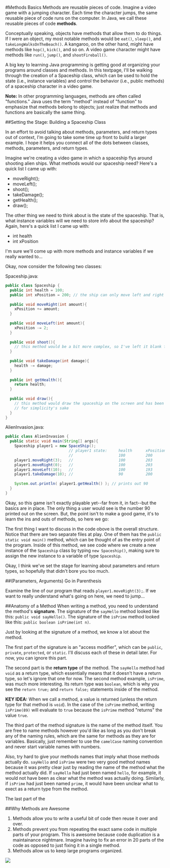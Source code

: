 #Methods Basics
Methods are reusable pieces of code. Imagine a video game with a jumping character. Each time the character jumps, the same reusable piece of code runs on the computer. In Java, we call these reusable pieces of code **methods**.

Conceptually speaking, objects have methods that allow them to do things. If I were an object, my most notable methods would be `eat()`, `sleep()`, and `takeLongWalksOnTheBeach()`. A kangaroo, on the other hand, might have methods like `hop()`, `kick()`, and so on. A video game character might have methods like `run()`, `jump()`, and `shootFireball()`.

A big key to learning Java programming is getting good at organizing your programs around classes and methods. In this textpage, I'll be walking through the creation of a Spaceship class, which can be used to hold the state (i.e., instance variables) and control the behavior (i.e., public methods) of a spaceship character in a video game.

**Note:** In other programming languages, methods are often called "functions." Java uses the term "method" instead of "function" to emphasize that methods belong to objects; just realize that methods and functions are basically the same thing.

##Setting the Stage: Building a Spaceship Class

In an effort to avoid talking about methods, parameters, and return types out of context, I'm going to take some time up front to build a larger example. I hope it helps you connect all of the dots between classes, methods, parameters, and return types.

Imagine we're creating a video game in which a spaceship flys around shooting alien ships. What methods would our spaceship need? Here's a quick list I came up with:

* moveRight();
* moveLeft();
* shoot();
* takeDamage();
* getHealth();
* draw();

The other thing we need to think about is the state of the spaceship. That is, what instance variables will we need to store info about the spaceship? Again, here's a quick list I came up with:

* int health
* int xPosition

I'm sure we'll come up with more methods and instance variables if we really wanted to...

Okay, now consider the following two classes:

Spaceship.java:
```java
public class Spaceship {
  public int health = 100;
  public int xPosition = 200; // the ship can only move left and right
  
  public void moveRight(int amount){
    xPosition += amount;
  }
  
  public void moveLeft(int amount){
    xPosition -= 2;
  }
  
  public void shoot(){
    // this method would be a bit more complex, so I've left it blank for now
  }
  
  public void takeDamage(int damage){
    health -= damage;
  }
  
  public int getHealth(){
    return health;
  }
  
  public void draw(){
    // this method would draw the spaceship on the screen and has been left out
    // for simplicity's sake
  }
}
```

AlienInvasion.java:
```java
public class AlienInvasion {
  public static void main(String[] args){
    Spaceship player1 = new SpaceShip();
                            // player1 state:     health      xPosition
                            //                    100         200
    player1.moveRight(3);   //                    100         203
    player1.moveRight(0);   //                    100         203
    player1.moveLeft(10);   //                    100         193
    player1.takeDamage(10); //                    90          200
    
    System.out.println( player1.getHealth() ); // prints out 90
  }
}
```

Okay, so this game isn't exactly playable yet--far from it, in fact--but the basics are in place. The only thing a user would see is the number 90 printed out on the screen. But, the point isn't to make a good game, it's to learn the ins and outs of methods, so here we go:

The first thing I want to discuss in the code obove is the overall structure. Notice that there are two separate files at play. One of them has the `public static void main()` method, which can be thought of as the entry point of the program. Inside of this method, we see code where we create a new instance of the `Spaceship` class by typing `new Spaceship()`, making sure to assign the new instance to a variable of type `Spaceship`.

Okay, I think we've set the stage for learning about parameters and return types, so hopefully that didn't bore you too much.

##(Parameters, Arguments) Go in Parenthesis

Examine the line of our program that reads `player1.moveRight(3);`. If we want to really understand what's going on here, we need to jump...



##Anatomy of a Method
When writing a method, you need to understand the method's **signature**. The signature of the `sayHello` method looked like this: `public void sayHello()`. The signature of the `isPrime` method looked like this: `public boolean isPrime(int n)`.

Just by looking at the signature of a method, we know a lot about the method.

The first part of the signature is an "access modifier", which can be `public`, `private`, `protected`, or `static`. I'll discuss each of these in detail later. For now, you can ignore this part.

The second part is the **return type** of the method. The `sayHello` method had `void` as a return type, which essentially means that it doesn't have a return type, so let's ignore that one for now. The second method example, `isPrime`, was much more interesting. Its return type was `boolean`, which is why you see the `return true;` and `return false;` statements inside of the method.

**KEY IDEA:** When we call a method, a value is returned (unless the return type for that method is `void`). In the case of the `isPrime` method, writing `isPrime(89)` will evaluate to `true` because the `isPrime` method "returns" the value `true`.

The third part of the method signature is the name of the method itself. You are free to name methods however you'd like as long as you don't break any of the naming rules, which are the same for methods as they are for variables. Basically, just remember to use the `camelCase` naming convention and never start variable names with numbers.

Also, try hard to give your methods names that imply what those methods actually do. `sayHello` and `isPrime` were two very good method names because it was pretty clear just by reading the name of the method what the method actually did. If `sayHello` had just been named `hello`, for example, it would not have been as clear what the method was actually doing. Similarly, if `isPrime` had just been named `prime`, it would have been unclear what to exect as a return type from the method.

The last part of the 


##Why Methods are Awesome
1. Methods allow you to write a useful bit of code then reuse it over and over.
2. Methods prevent you from repeating the exact same code in multiple parts of your program. This is awesome because code duplication is a maintainance nightmare. Imagine having to fix an error in 20 parts of the code as opposed to just fixing it in a single method. 
3. Methods allow us to keep large programs organized.


![](http://christensenacademy.org/img/signature.png)

